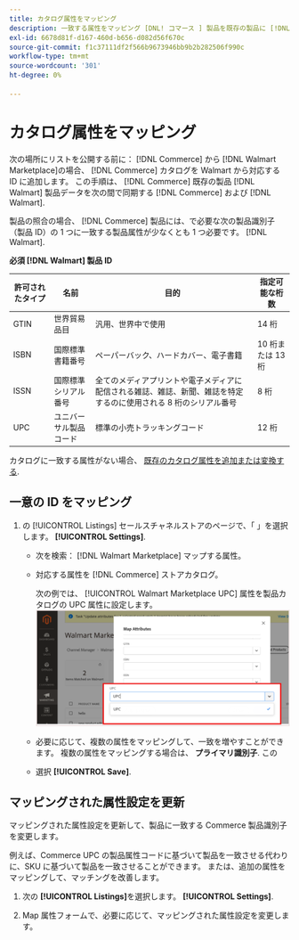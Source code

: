 ```yaml
---
title: カタログ属性をマッピング
description: 一致する属性をマッピング [DNL! コマース ] 製品を既存の製品に [!DNL Walmart Marketplace] リストと同期，データ間 [!DNL Channel Manager] および [!DNL Walmart].
exl-id: 6678d81f-d167-460d-b656-d082d56f670c
source-git-commit: f1c37111df2f566b9673946bb9b2b282506f990c
workflow-type: tm+mt
source-wordcount: '301'
ht-degree: 0%

---
```


# カタログ属性をマッピング

次の場所にリストを公開する前に： [!DNL Commerce] から [!DNL Walmart Marketplace]の場合、 [!DNL Commerce] カタログを Walmart から対応する ID に追加します。
この手順は、 [!DNL Commerce] 既存の製品 [!DNL Walmart] 製品データを次の間で同期する [!DNL Commerce] および [!DNL Walmart].

製品の照合の場合、 [!DNL Commerce] 製品には、で必要な次の製品識別子（製品 ID）の 1 つに一致する製品属性が少なくとも 1 つ必要です。 [!DNL Walmart].

**必須 [!DNL Walmart] 製品 ID**

| **許可されたタイプ** | **名前** | **目的** | **指定可能な桁数** |
|-------------------|--------------------------------------|--------------------------------------------------------------------------------------------------------------------------------------------------|-----------------------|
| GTIN | 世界貿易品目 | 汎用、世界中で使用 | 14 桁 |
| ISBN | 国際標準書籍番号 | ペーパーバック、ハードカバー、電子書籍 | 10 桁または 13 桁 |
| ISSN | 国際標準シリアル番号 | 全てのメディアプリントや電子メディアに配信される雑誌、雑誌、新聞、雑誌を特定するのに使用される 8 桁のシリアル番号 | 8 桁 |
| UPC | ユニバーサル製品コード | 標準の小売トラッキングコード | 12 桁 |

カタログに一致する属性がない場合、 [既存のカタログ属性を追加または変換する](https://docs.magento.com/user-guide/catalog/product-attributes.html).

## 一意の ID をマッピング

1. の [!UICONTROL Listings] セールスチャネルストアのページで、「 」を選択します。 **[!UICONTROL Settings]**.

   - 次を検索： [!DNL Walmart Marketplace] マップする属性。

   - 対応する属性を [!DNL Commerce] ストアカタログ。

      次の例では、 [!UICONTROL Walmart Marketplace UPC] 属性を製品カタログの UPC 属性に設定します。
   ![製品一致条件の属性をマッピング](assets/products-map-attributes-for-match.png)
   - 必要に応じて、複数の属性をマッピングして、一致を増やすことができます。 複数の属性をマッピングする場合は、 **プライマリ識別子**. この

   - 選択 **[!UICONTROL Save]**.


## マッピングされた属性設定を更新

マッピングされた属性設定を更新して、製品に一致する Commerce 製品識別子を変更します。

例えば、Commerce UPC の製品属性コードに基づいて製品を一致させる代わりに、SKU に基づいて製品を一致させることができます。 または、追加の属性をマッピングして、マッチングを改善します。

1. 次の **[!UICONTROL Listings]**&#x200B;を選択します。 **[!UICONTROL Settings]**.

1. Map 属性フォームで、必要に応じて、マッピングされた属性設定を変更します。
